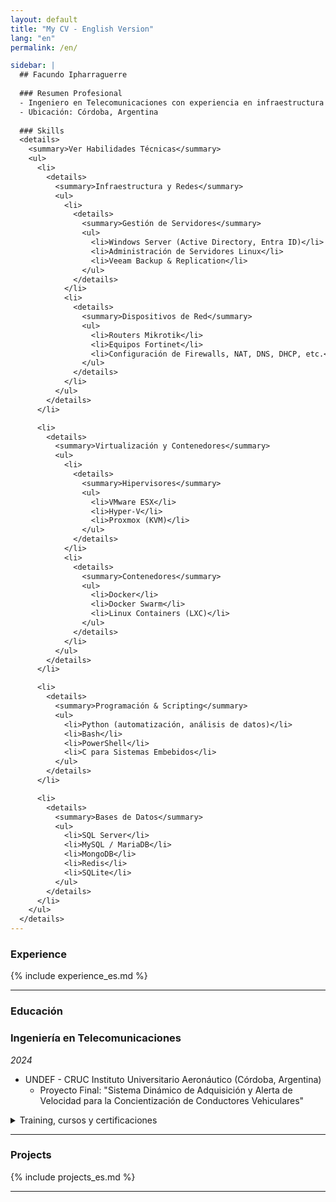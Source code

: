 ```yaml
---
layout: default
title: "My CV - English Version"
lang: "en"
permalink: /en/

sidebar: |
  ## Facundo Ipharraguerre
  
  ### Resumen Profesional  
  - Ingeniero en Telecomunicaciones con experiencia en infraestructura IT y desarrollo de software. Más de 15 años de experiencia en Linux, Windows Server, Azure, redes y automatización. Habilidades en seguridad, metodologías ágiles y virtualización. Experiencia trabajando bajo un sistema de gestión de calidad ISO 9001. Español nativo e inglés conversacional.  
  - Ubicación: Córdoba, Argentina  
  
  ### Skills
  <details>
    <summary>Ver Habilidades Técnicas</summary>
    <ul>
      <li>
        <details>
          <summary>Infraestructura y Redes</summary>
          <ul>
            <li>
              <details>
                <summary>Gestión de Servidores</summary>
                <ul>
                  <li>Windows Server (Active Directory, Entra ID)</li>
                  <li>Administración de Servidores Linux</li>
                  <li>Veeam Backup & Replication</li>
                </ul>
              </details>
            </li>
            <li>
              <details>
                <summary>Dispositivos de Red</summary>
                <ul>
                  <li>Routers Mikrotik</li>
                  <li>Equipos Fortinet</li>
                  <li>Configuración de Firewalls, NAT, DNS, DHCP, etc.</li>
                </ul>
              </details>
            </li>
          </ul>
        </details>
      </li>

      <li>
        <details>
          <summary>Virtualización y Contenedores</summary>
          <ul>
            <li>
              <details>
                <summary>Hipervisores</summary>
                <ul>
                  <li>VMware ESX</li>
                  <li>Hyper-V</li>
                  <li>Proxmox (KVM)</li>
                </ul>
              </details>
            </li>
            <li>
              <details>
                <summary>Contenedores</summary>
                <ul>
                  <li>Docker</li>
                  <li>Docker Swarm</li>
                  <li>Linux Containers (LXC)</li>
                </ul>
              </details>
            </li>
          </ul>
        </details>
      </li>

      <li>
        <details>
          <summary>Programación & Scripting</summary>
          <ul>
            <li>Python (automatización, análisis de datos)</li>
            <li>Bash</li>
            <li>PowerShell</li>
            <li>C para Sistemas Embebidos</li>
          </ul>
        </details>
      </li>

      <li>
        <details>
          <summary>Bases de Datos</summary>
          <ul>
            <li>SQL Server</li>
            <li>MySQL / MariaDB</li>
            <li>MongoDB</li>
            <li>Redis</li>
            <li>SQLite</li>
          </ul>
        </details>
      </li>
    </ul>
  </details>
---
```


  ### Experience
  {% include experience_es.md %}

---

  ### Educación
  ### Ingeniería en Telecomunicaciones  
  *2024*  
  - UNDEF - CRUC Instituto Universitario Aeronáutico (Córdoba, Argentina)  
    - Proyecto Final: "Sistema Dinámico de Adquisición y Alerta de Velocidad para la Concientización de Conductores Vehiculares"

<details>
    <summary>Training, cursos y certificaciones</summary>
	{% include education_es.md %}
</details>	

---

  ### Projects
  {% include projects_es.md %}

---